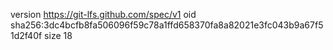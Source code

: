 version https://git-lfs.github.com/spec/v1
oid sha256:3dc4bcfb8fa506096f59c78a1ffd658370fa8a82021e3fc043b9a67f51d2f40f
size 18

